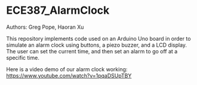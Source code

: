 # ECE387_AlarmClock


Authors: Greg Pope, Haoran Xu

This repository implements code used on an Arduino Uno board in order to simulate an alarm clock using buttons, a piezo buzzer, and a LCD display. The user can set the current time, and then set an alarm to go off at a specific time.

Here is a video demo of our alarm clock working: https://www.youtube.com/watch?v=1pqaDSUpTBY
